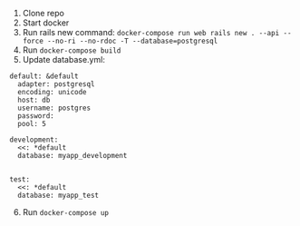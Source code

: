 1. Clone repo
2. Start docker
3. Run rails new command: `docker-compose run web rails new . --api --force --no-ri --no-rdoc -T --database=postgresql`
4. Run `docker-compose build`
5. Update database.yml:
  ```
  default: &default
    adapter: postgresql
    encoding: unicode
    host: db
    username: postgres
    password:
    pool: 5

  development:
    <<: *default
    database: myapp_development


  test:
    <<: *default
    database: myapp_test
  ```
6. Run `docker-compose up`
